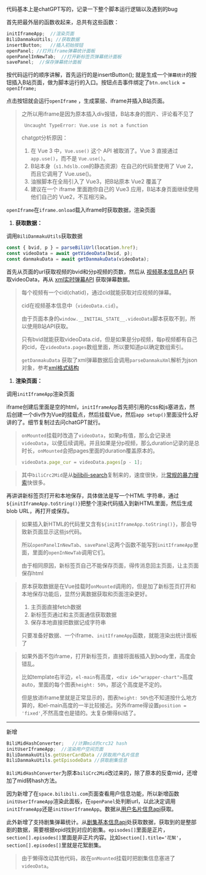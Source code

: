 代码基本上是chatGPT写的，记录一下整个脚本运行逻辑以及遇到的bug

首先把最外层的函数收起来，总共有这些函数：
```js
initIframeApp;  //渲染页面
BiliDanmakuUtils; //获取数据
insertButton;   //插入初始按钮
openPanel; //打开iframe弹幕统计面板
openPanelInNewTab;  //打开新标签页弹幕统计面板
savePanel;  //保存弹幕统计面板
```
按代码运行的顺序讲解，首先运行的是insertButton(); 就是生成一个`弹幕统计`的按钮插入B站页面，做为脚本运行的入口。按钮点击事件绑定了`btn.onclick = openIframe;` 

点击按钮就会运行`openIframe` ，生成蒙层、iframe并插入B站页面。
> 之所以用iframe是因为原本插入div报错，B站本身的图片、评论看不见了
> 
> ` Uncaught TypeError: Vue.use is not a function`
> 
> chatgpt分析原因：
> 1. 在 Vue 3 中，`Vue.use()` 这个 API 被取消了。Vue 3 直接通过 `app.use()`，而不是 `Vue.use()`。
> 2. B站本身（`s1.hdslb.com`的静态资源）在自己的代码里使用了 Vue 2，而且它调用了 Vue.use()。
> 3. 油猴脚本在全局引入了 Vue3，把B站原本 Vue2 覆盖了
> 4. 建议在一个 iframe 里面跑你自己的 Vue3 应用，B站本身页面继续使用他们自己的 Vue2，不互相污染。

`openIframe`在`iframe.onload`载入iframe时获取数据，渲染页面

1. **获取数据：**

调用`BiliDanmakuUtils`获取数据
```js
const { bvid, p } = parseBiliUrl(location.href);
const videoData = await getVideoData(bvid, p);
const danmakuData = await getDanmakuData(videoData);
```
首先从页面的url获取视频的bvid和分p视频的页数，然后从 [视频基本信息API](https://github.com/SocialSisterYi/bilibili-API-collect/blob/master/docs/video/info.md) 获取videoData，再从 [xml实时弹幕API](https://github.com/SocialSisterYi/bilibili-API-collect/blob/master/docs/danmaku/danmaku_xml.md) 获取弹幕数据。

> 每个视频有一个cid(chatid)，通过cid就能获取对应视频的弹幕。
> 
> cid在视频基本信息中（`videoData.cid`）。
> 
> 由于页面本身的`window.__INITIAL_STATE__.videoData`脚本获取不到，所以使用B站API获取。
> 
> 只有bvid就能获取videoData.cid，但是如果是分p视频，每p视频都有自己的cid，在`videoData.pages`数组里面，所以要知道p以确定数组索引。
>
> `getDanmakuData` 获取了xml弹幕数据后会调用`parseDanmakuXml`解析为json对象，参考[xml格式结构](https://github.com/SocialSisterYi/bilibili-API-collect/blob/master/docs/danmaku/danmaku_xml.md#xml%E6%A0%BC%E5%BC%8F%E7%BB%93%E6%9E%84)

1. **渲染页面：**

调用`initIframeApp`渲染页面

iframe创建后里面是空的html，`initIframeApp`首先把引用的css和js塞进去，然后创建一个div作为Vue的挂载点，然后挂载Vue，然后`app setup()`里面没什么好讲的了。细节复制过去问chatGPT就行。

> `onMounted`挂载时改造了`videoData`，如果p有值，那么会记录进`videoData`，以便后续调用。并且如果是分p视频，那么duration记录的是总时长，`onMounted`会把pages里面的duration覆盖原本的。
> ```js
> videoData.page_cur = videoData.pages[p - 1];
> ```

> 其中`biliCrc2Mid`是从[bilibili-search](https://github.com/shafferjohn/bilibili-search/blob/master/crc32.js)复制来的，速度很快，比[常规的暴力搜索](https://github.com/SocialSisterYi/bilibili-API-collect/issues/698#issuecomment-1577172809)快很多。

再讲讲新标签页打开和本地保存，具体做法是写一个HTML 字符串，通过`${initIframeApp.toString()}`把整个渲染代码插入到新HTML里面，然后生成 blob URL，再打开或保存。

> 如果插入新HTML的代码里又含有`${initIframeApp.toString()}`，那会导致新页面显示这些js代码。
> 
> 所以`openPanelInNewTab`、`savePanel`这两个函数不能写到`initIframeApp`里面，里面的`openInNewTab`调用它们。
> 
> 由于相同原因，新标签页自己不能保存页面，得传消息回主页面，让主页面保存html

> 原本获取数据是在Vue挂载时`onMounted`调用的，但是加了新标签页打开和本地保存功能后，显然分离数据获取和页面渲染更好。
>
> 1. 主页面直接fetch数据
> 2. 新标签页通过和主页面通信获取数据
> 3. 保存本地直接把数据记成字符串
>
> 只要准备好数据、一个iframe、`initIframeApp`函数，就能渲染出统计面板了

> 如果外面不包iframe，打开新标签页，直接将面板插入到body里，高度会错乱。
>
> 比如template右半边，`el-main`有高度，`<div id="wrapper-chart">`高度auto，里面的每个图表`height: 50%`，那这个高度是不定的。
>
> 但是放进iframe里就是正常显示的，图表`height: 50%`也不知道按什么地方算的，和el-main高度的一半比较接近。另外iframe得设置`position = 'fixed'`,不然高度也是错的。太复杂懒得纠结了。

---
新增
```js
BiliMidHashConverter;   //计算mid的crc32 hash
initUserIframeApp;  //渲染用户空间页面
BiliDanmakuUtils.getUserCardData //获取用户名片信息
BiliDanmakuUtils.getEpisodeData //获取剧集信息
```

`BiliMidHashConverter`为原本`biliCrc2Mid`改过来的，除了原本的反查mid，还增加了mid转hash方法。

因为新增了在`space.bilibili.com`页面查看用户信息功能，所以新增函数`initUserIframeApp`渲染此面板，在`openPanel`处判断url，以此决定调用`initIframeApp`还是`initUserIframeApp`。数据从[用户名片信息api](https://github.com/SocialSisterYi/bilibili-API-collect/blob/master/docs/user/info.md#%E7%94%A8%E6%88%B7%E5%90%8D%E7%89%87%E4%BF%A1%E6%81%AF)获取。

此外新增了支持剧集弹幕统计。从[剧集基本信息api](https://github.com/SocialSisterYi/bilibili-API-collect/blob/master/docs/bangumi/info.md#%E8%8E%B7%E5%8F%96%E5%89%A7%E9%9B%86%E6%98%8E%E7%BB%86web%E7%AB%AFssidepid%E6%96%B9%E5%BC%8F)处获取数据，获取到的是整部剧的数据，需要根据epid找到对应的剧集。`episodes[]`里面是正片，`section[].episodes[]`里面是非正片内容。比如`section[].title='花絮'`，`section[].episodes[]`里就是花絮剧集。

> 由于懒得改动其他代码，故在`onMounted`挂载时把剧集信息塞进了`videoData`。
